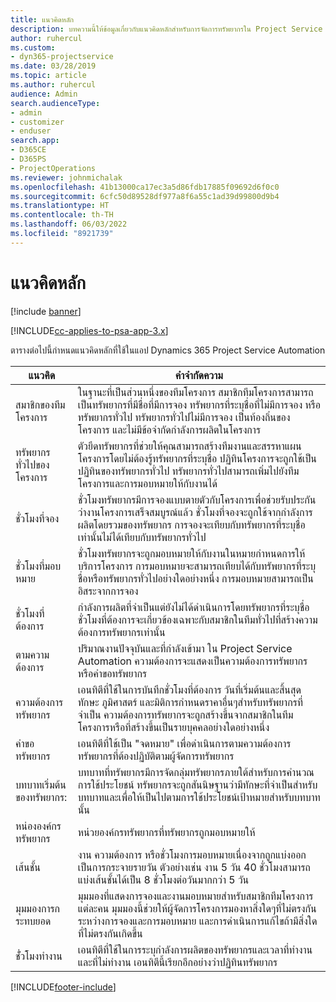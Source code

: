 ```yaml
---
title: แนวคิดหลัก
description: บทความนี้ให้ข้อมูลเกี่ยวกับแนวคิดหลักสำหรับการจัดการทรัพยากรใน Project Service Automation
author: ruhercul
ms.custom:
- dyn365-projectservice
ms.date: 03/28/2019
ms.topic: article
ms.author: ruhercul
audience: Admin
search.audienceType:
- admin
- customizer
- enduser
search.app:
- D365CE
- D365PS
- ProjectOperations
ms.reviewer: johnmichalak
ms.openlocfilehash: 41b13000ca17ec3a5d86fdb17885f09692d6f0c0
ms.sourcegitcommit: 6cfc50d89528df977a8f6a55c1ad39d99800d9b4
ms.translationtype: HT
ms.contentlocale: th-TH
ms.lasthandoff: 06/03/2022
ms.locfileid: "8921739"
---
```

# <a name="key-concepts"></a>แนวคิดหลัก

[!include [banner](../includes/psa-now-project-operations.md)]

[!INCLUDE[cc-applies-to-psa-app-3.x](../includes/cc-applies-to-psa-app-3x.md)]

ตารางต่อไปนี้กำหนดแนวคิดหลักที่ใช้ในแอป Dynamics 365 Project Service Automation

| แนวคิด                    | คำจำกัดความ |
|----------------------------|------------|
| สมาชิกของทีมโครงการ        | ในฐานะที่เป็นส่วนหนึ่งของทีมโครงการ สมาชิกทีมโครงการสามารถเป็นทรัพยากรที่มีชื่อที่มีการจอง ทรัพยากรที่ระบุชื่อที่ไม่มีการจอง หรือทรัพยากรทั่วไป ทรัพยากรทั่วไปไม่มีการจอง เป็นท้องถิ่นของโครงการ และไม่มีข้อจำกัดกำลังการผลิตในโครงการ |
| ทรัพยากรทั่วไปของโครงการ   | ตัวยึดทรัพยากรที่ช่วยให้คุณสามารถสร้างทีมงานและสรรหาแผนโครงการโดยไม่ต้องรู้ทรัพยากรที่ระบุชื่อ ปฏิทินโครงการจะถูกใช้เป็นปฏิทินของทรัพยากรทั่วไป ทรัพยากรทั่วไปสามารถเพิ่มไปยังทีมโครงการและการมอบหมายให้กับงานได้ |
| ชั่วโมงที่จอง               | ชั่วโมงทรัพยากรมีการจองแบบตายตัวกับโครงการเพื่อช่วยรับประกันว่างานโครงการเสร็จสมบูรณ์แล้ว ชั่วโมงที่จองจะถูกใช้จากกำลังการผลิตโดยรวมของทรัพยากร การจองจะเทียบกับทรัพยากรที่ระบุชื่อเท่านั้นไม่ได้เทียบกับทรัพยากรทั่วไป |
| ชั่วโมงที่มอบหมาย             | ชั่วโมงทรัพยากรจะถูกมอบหมายให้กับงานในหมายกำหนดการให้บริการโครงการ การมอบหมายจะสามารถเทียบได้กับทรัพยากรที่ระบุชื่อหรือทรัพยากรทั่วไปอย่างใดอย่างหนึ่ง การมอบหมายสามารถเป็นอิสระจากการจอง |
| ชั่วโมงที่ต้องการ             | กำลังการผลิตที่จำเป็นแต่ยังไม่ได้ดำเนินการโดยทรัพยากรที่ระบุชื่อ ชั่วโมงที่ต้องการจะเกี่ยวข้องเฉพาะกับสมาชิกในทีมทั่วไปที่สร้างความต้องการทรัพยากรเท่านั้น |
| ตามความต้องการ                     | ปริมาณงานปัจจุบันและที่กำลังเข้ามา ใน Project Service Automation ความต้องการจะแสดงเป็นความต้องการทรัพยากรหรือคำขอทรัพยากร |
| ความต้องการทรัพยากร       | เอนทิตีที่ใช้ในการบันทึกชั่วโมงที่ต้องการ วันที่เริ่มต้นและสิ้นสุด ทักษะ ภูมิศาสตร์ และมิติการกำหนดราคาอื่นๆสำหรับทรัพยากรที่จำเป็น ความต้องการทรัพยากรจะถูกสร้างขึ้นจากสมาชิกในทีมโครงการหรือที่สร้างขึ้นเป็นรายบุคคลอย่างใดอย่างหนึ่ง |
| คำขอทรัพยากร           | เอนทิตีที่ใช้เป็น "จดหมาย" เพื่อดำเนินการตามความต้องการทรัพยากรที่ต้องปฏิบัติตามผู้จัดการทรัพยากร |
| บทบาทเริ่มต้นของทรัพยากร:      | บทบาทที่ทรัพยากรมีการจัดกลุ่มทรัพยากรภายใต้สำหรับการคำนวณการใช้ประโยชน์ ทรัพยากรจะถูกสันนิษฐานว่ามีทักษะที่จำเป็นสำหรับบทบาทและเพื่อให้เป็นไปตามการใช้ประโยชน์เป้าหมายสำหรับบทบาทนั้น |
| หน่ององค์กรทรัพยากร | หน่วยองค์กรทรัพยากรที่ทรัพยากรถูกมอบหมายให้ |
| เส้นชั้น                    | งาน ความต้องการ หรือชั่วโมงการมอบหมายเนื่องจากถูกแบ่งออกเป็นการกระจายรายวัน ตัวอย่างเช่น งาน 5 วัน 40 ชั่วโมงสามารถแบ่งเส้นชั้นได้เป็น 8 ชั่วโมงต่อวันมากกว่า 5 วัน |
| มุมมองการกระทบยอด        | มุมมองที่แสดงการจองและงานมอบหมายสำหรับสมาชิกทีมโครงการแต่ละคน มุมมองนี้ช่วยให้ผู้จัดการโครงการมองหาสิ่งใดๆที่ไม่ตรงกันระหว่างการจองและการมอบหมาย และการดำเนินการแก้ไขถ้ามีสิ่งใดที่ไม่ตรงกันเกิดขึ้น |
| ชั่่วโมงทำงาน                 | เอนทิตีที่ใช้ในการระบุกำลังการผลิตของทรัพยากรและเวลาที่ทำงานและที่ไม่ทำงาน เอนทิตีนี้เรียกอีกอย่างว่าปฏิทินทรัพยากร |


[!INCLUDE[footer-include](../includes/footer-banner.md)]
